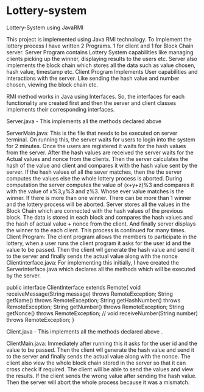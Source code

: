 # Lottery-system
Lottery-System using JavaRMI



This project is implemented using Java RMI technology. To Implement the lottery process I have
written 2 Programs. 1 for client and 1 for Block Chain server.
Server Program contains Lottery System capabilities like managing clients picking up the winner,
displaying results to the users etc. Server also implements the block chain which stores all the data such as
value chosen, hash value, timestamp etc.
Client Program Implements User capabilities and interactions with the server. Like sending the hash value
and number chosen, viewing the block chain etc.

RMI method works in Java using Interfaces. So, the interfaces for each functionality are created
first and then the server and client classes implements their corresponding interfaces.



Server.java - This implements all the methods declared above



ServerMain.java:
This is the file that needs to be executed on server terminal.
On running this, the server waits for users to login into the system for 2 minutes. Once the users
are registered it waits for the hash values from the server. After the hash values are received the
server waits for the Actual values and nonce from the clients. Then the server calculates the hash
of the value and client and compares it with the hash value sent by the server. If the hash values
of all the sever matches, then the the server computes the values else the whole lottery process is
aborted.
During computation the server computes the value of (x+y+z)%3 and compares it with the value
of x%3,y%3 and z%3. Whose ever value matches is the winner. If there is more than one winner.
There can be more than 1 winner and the lottery process will be aborted.
Server stores all the values in the Block Chain which are connected with the hash values of the
previous block. The data is stored in each block and compares the hash values and the hash of
actual value + nonce from the client.
And finally server displays the winner to the each client. This process is continued for many
times.
Client Program:
The client program allows the members to participate in the lottery, when a user runs the client
program it asks for the user id and the value to be passed. Then the client wll generate the hash
value and send it to the server and finally sends the actual value along with the nonce
Clientinterface.java:
For implementing this initially, I have created the Serverinterface.java which declares all the
methods which will be executed by the server.

public interface ClientInterface extends Remote{
void receiveMessage(String message) throws RemoteException;
String getName() throws RemoteException;
String getHashNumber() throws RemoteException;
String getNumber() throws RemoteException;
String getNonce() throws RemoteException;
// void receiveNumber(String number) throws RemoteException;
}

Client.java - This implements all the methods declared above .


ClientMain.java: Immediately after running this it asks for the user id and the value to be
passed. Then the client wll generate the hash value and send it to the server and finally sends the
actual value along with the nonce.
The client also view the whole block chain stored in the server so that it can cross check if
required.
The client will be able to send the values and view the results. If the client sends the wrong value
after sending the hash value. Then the server will abort the whole process because it was a
mismatch.




